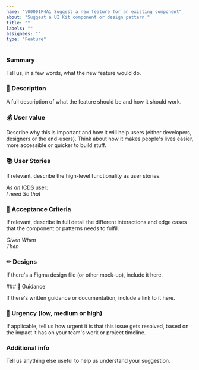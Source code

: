 ```yaml
---
name: "\U0001F4A1 Suggest a new feature for an existing component"
about: "Suggest a UI Kit component or design pattern."
title: ""
labels: ""
assignees: ""
type: "Feature"
---
```


### Summary

Tell us, in a few words, what the new feature would do.

### 💬 Description

A full description of what the feature should be and how it should work.

### 💰 User value

Describe why this is important and how it will help users (either developers, designers or the end-users). Think about how it makes people's lives easier, more accessible or quicker to build stuff.

### 📚 User Stories

If relevant, describe the high-level functionality as user stories.

_As an_ ICDS user:  
_I need_
_So that_

### 📝 Acceptance Criteria

If relevant, describe in full detail the different interactions and edge cases that the component or patterns needs to fulfil.

_Given_
_When_  
_Then_

### ✏ Designs

If there's a Figma design file (or other mock-up), include it here.

### 🧾 Guidance

If there's written guidance or documentation, include a link to it here.

### 🚨 Urgency (low, medium or high)

If applicable, tell us how urgent it is that this issue gets resolved, based on the impact it has on your team's work or project timeline.

<!--
- Low = Does not have significant impact and can be addressed at a convenient time without causing delays.
- Medium = Has moderate impact and should be addressed soon to avoid potential delays or complications.
- High = A critical issue which has significant impact and needs immediate attention to prevent major delays or blockers.
-->

### Additional info

Tell us anything else useful to help us understand your suggestion.
